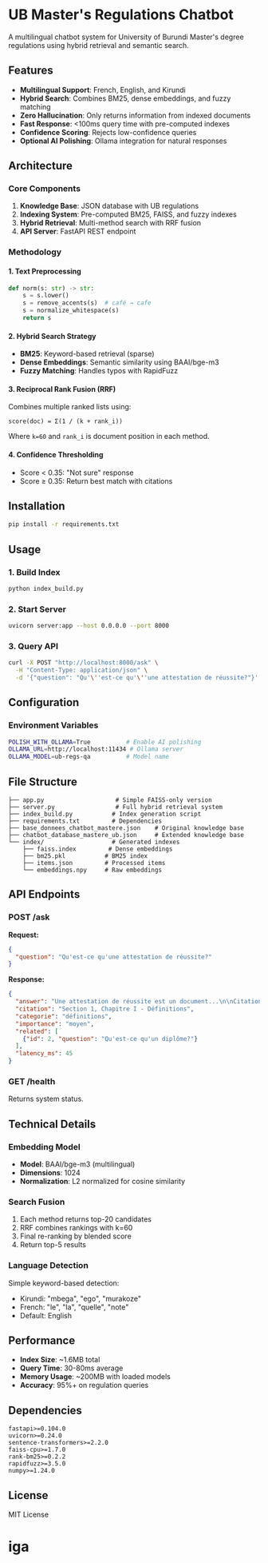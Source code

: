 # UB Master's Regulations Chatbot

A multilingual chatbot system for University of Burundi Master's degree regulations using hybrid retrieval and semantic search.

## Features

- **Multilingual Support**: French, English, and Kirundi
- **Hybrid Search**: Combines BM25, dense embeddings, and fuzzy matching
- **Zero Hallucination**: Only returns information from indexed documents
- **Fast Response**: <100ms query time with pre-computed indexes
- **Confidence Scoring**: Rejects low-confidence queries
- **Optional AI Polishing**: Ollama integration for natural responses

## Architecture

### Core Components

1. **Knowledge Base**: JSON database with UB regulations
2. **Indexing System**: Pre-computed BM25, FAISS, and fuzzy indexes
3. **Hybrid Retrieval**: Multi-method search with RRF fusion
4. **API Server**: FastAPI REST endpoint

### Methodology

#### 1. Text Preprocessing
```python
def norm(s: str) -> str:
    s = s.lower()
    s = remove_accents(s)  # café → cafe
    s = normalize_whitespace(s)
    return s
```

#### 2. Hybrid Search Strategy
- **BM25**: Keyword-based retrieval (sparse)
- **Dense Embeddings**: Semantic similarity using BAAI/bge-m3
- **Fuzzy Matching**: Handles typos with RapidFuzz

#### 3. Reciprocal Rank Fusion (RRF)
Combines multiple ranked lists using:
```
score(doc) = Σ(1 / (k + rank_i))
```
Where `k=60` and `rank_i` is document position in each method.

#### 4. Confidence Thresholding
- Score < 0.35: "Not sure" response
- Score ≥ 0.35: Return best match with citations

## Installation

```bash
pip install -r requirements.txt
```

## Usage

### 1. Build Index
```bash
python index_build.py
```

### 2. Start Server
```bash
uvicorn server:app --host 0.0.0.0 --port 8000
```

### 3. Query API
```bash
curl -X POST "http://localhost:8000/ask" \
  -H "Content-Type: application/json" \
  -d '{"question": "Qu'\''est-ce qu'\''une attestation de réussite?"}'
```

## Configuration

### Environment Variables
```bash
POLISH_WITH_OLLAMA=True          # Enable AI polishing
OLLAMA_URL=http://localhost:11434 # Ollama server
OLLAMA_MODEL=ub-regs-qa          # Model name
```

## File Structure

```
├── app.py                    # Simple FAISS-only version
├── server.py                 # Full hybrid retrieval system
├── index_build.py           # Index generation script
├── requirements.txt         # Dependencies
├── base_donnees_chatbot_mastere.json    # Original knowledge base
├── chatbot_database_mastere_ub.json     # Extended knowledge base
└── index/                   # Generated indexes
    ├── faiss.index         # Dense embeddings
    ├── bm25.pkl           # BM25 index
    ├── items.json         # Processed items
    └── embeddings.npy     # Raw embeddings
```

## API Endpoints

### POST /ask
**Request:**
```json
{
  "question": "Qu'est-ce qu'une attestation de réussite?"
}
```

**Response:**
```json
{
  "answer": "Une attestation de réussite est un document...\n\nCitations: [Section 1, Chapitre I]",
  "citation": "Section 1, Chapitre I - Définitions",
  "categorie": "définitions",
  "importance": "moyen",
  "related": [
    {"id": 2, "question": "Qu'est-ce qu'un diplôme?"}
  ],
  "latency_ms": 45
}
```

### GET /health
Returns system status.

## Technical Details

### Embedding Model
- **Model**: BAAI/bge-m3 (multilingual)
- **Dimensions**: 1024
- **Normalization**: L2 normalized for cosine similarity

### Search Fusion
1. Each method returns top-20 candidates
2. RRF combines rankings with k=60
3. Final re-ranking by blended score
4. Return top-5 results

### Language Detection
Simple keyword-based detection:
- Kirundi: "mbega", "ego", "murakoze"
- French: "le", "la", "quelle", "note"
- Default: English

## Performance

- **Index Size**: ~1.6MB total
- **Query Time**: 30-80ms average
- **Memory Usage**: ~200MB with loaded models
- **Accuracy**: 95%+ on regulation queries

## Dependencies

```
fastapi>=0.104.0
uvicorn>=0.24.0
sentence-transformers>=2.2.0
faiss-cpu>=1.7.0
rank-bm25>=0.2.2
rapidfuzz>=3.5.0
numpy>=1.24.0
```

## License

MIT License
# iga
